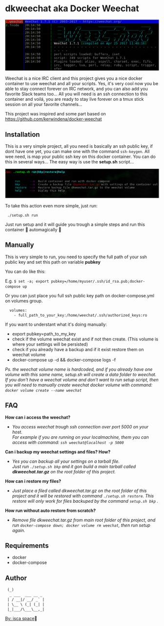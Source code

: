 # dkweechat aka Docker Weechat #


<p align="center">
  <img src="https://github.com/isca0/dkweechat/blob/master/shots/chatshot.png"/>
<!-- ![Docker Weechat Tmux](https://github.com/isca0/dkweechat/blob/master/shots/shot.png) --> 
</p>

Weechat is a nice IRC client and this project gives you a nice docker container to use weechat and all your scripts.
Yes, it's very cool now you be able to stay connect forever on IRC network, and you can also add you favorite Slack teams too... All you will need is an ssh connection to this container and voilá,
you are ready to stay live forever on a tmux stick session on all your favorite channels...

This project was inspired and some part based on https://github.com/kerwindena/docker-weechat

## Installation ##

This is a very simple project, all you need is basically an ssh public key, if dont have one yet,
you can make one with the command ```ssh-keygen```.
All wee need, is map your public ssh key on this docker container.
You can do this in several ways... The easy way is use the **setup.sh** script...

<p align="center">
  <img src="https://github.com/isca0/dkweechat/blob/master/shots/setup.png"/>
</p>

To take this action even more simple, just run:

 ```
  ./setup.sh run
 ```

Just run setup and it will guide you trough a simple steps and run this container :crystal_ball: automagically :crystal_ball:


## Manually

This is very simple to run, you need to specify the full path of your ssh public key and set this path on
variable **pubkey**

You can do like this:

E.g. ```$ set -a; export pubkey=/home/myuser/.ssh/id_rsa.pub;docker-compose up```

Or you can just place you full ssh public key path on docker-compose.yml on volumes group.

```
  volumes:
    - full_path_to_your_key:/home/weechat/.ssh/authorized_keys:ro

```

If you want to understant what it's doing manually:

  * export pubkey=path_to_my_key
  * check if the volume weechat exist and if not  then create. (This volume is where your settings will be persisted)
  * check if you already have a backup and if it exist restore them on weechat volume
  * docker-compose up -d && docker-compose logs -f
  
_Ps. the weechat volume name is hardcoded, and if you already have one volume with this same name, setup.sh will create a data folder to weechat.<br>
If you don't have a weechat volume and don't want to run setup script, then you will need to manually create weechat docker volume with command: ```docker volume create --name weechat```_


## FAQ ##

**How can i access the weechat?**

- _You access weechat trough ssh connection over port 5000 on your host. <br>
For example if you are running on your localmachine, them you can access with command:  ```ssh weechat@localhost -p 5000```_

**Can i backup my weechat settings and files? How?**

- _Yes you can backup all your settings on a tarball file. <br>
Just run ```./setup.sh bkp``` and it gon build a main tarball called **dkweechat.tar.gz** on the root folder of this project._

**How can i restore my files?**

- _Just place a filed called dkweechat.tar.gz on the root folder of this project and it will be restored with command ```./setup.sh restore```._
_This restore will only work for files backuped by the command ```setup.sh bkp``` ._

**How run without auto restore from scratch?**

- _Remove file dkweechat.tar.gz from main root folder of this project, and run ```docker-compose down; docker volume rm weechat```, then run setup again._


## Requirements ##

 * docker
 * docker-compose

## Author ##


```_               
 (_)              
  _ ___  ___ __ _ 
 | / __|/ __/ _` |
 | \__ \ (_| (_| |
 |_|___/\___\__,_|
 ```
[By: isca space](isca.space):robot:


